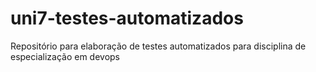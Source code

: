# uni7-testes-automatizados
Repositório para elaboração de testes automatizados para disciplina de especialização em devops
